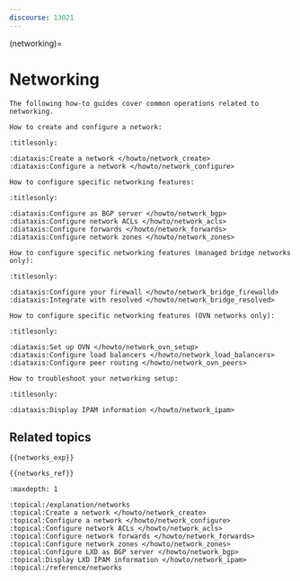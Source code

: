 ```yaml
---
discourse: 13021
---
```


(networking)=
# Networking

```{only} diataxis
The following how-to guides cover common operations related to networking.

How to create and configure a network:
```

```{filtered-toctree}
:titlesonly:

:diataxis:Create a network </howto/network_create>
:diataxis:Configure a network </howto/network_configure>
```

```{only} diataxis
How to configure specific networking features:
```

```{filtered-toctree}
:titlesonly:

:diataxis:Configure as BGP server </howto/network_bgp>
:diataxis:Configure network ACLs </howto/network_acls>
:diataxis:Configure forwards </howto/network_forwards>
:diataxis:Configure network zones </howto/network_zones>
```

```{only} diataxis
How to configure specific networking features (managed bridge networks only):
```

```{filtered-toctree}
:titlesonly:

:diataxis:Configure your firewall </howto/network_bridge_firewalld>
:diataxis:Integrate with resolved </howto/network_bridge_resolved>
```

```{only} diataxis
How to configure specific networking features (OVN networks only):
```

```{filtered-toctree}
:titlesonly:

:diataxis:Set up OVN </howto/network_ovn_setup>
:diataxis:Configure load balancers </howto/network_load_balancers>
:diataxis:Configure peer routing </howto/network_ovn_peers>
```

```{only} diataxis
How to troubleshoot your networking setup:
```

```{filtered-toctree}
:titlesonly:

:diataxis:Display IPAM information </howto/network_ipam>
```

## Related topics

```{only} diataxis
{{networks_exp}}

{{networks_ref}}
```

```{filtered-toctree}
:maxdepth: 1

:topical:/explanation/networks
:topical:Create a network </howto/network_create>
:topical:Configure a network </howto/network_configure>
:topical:Configure network ACLs </howto/network_acls>
:topical:Configure network forwards </howto/network_forwards>
:topical:Configure network zones </howto/network_zones>
:topical:Configure LXD as BGP server </howto/network_bgp>
:topical:Display LXD IPAM information </howto/network_ipam>
:topical:/reference/networks
```
